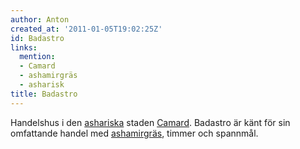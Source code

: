 ```yaml
---
author: Anton
created_at: '2011-01-05T19:02:25Z'
id: Badastro
links:
  mention:
  - Camard
  - ashamirgräs
  - asharisk
title: Badastro
---
```


Handelshus i den [ashariska] staden [Camard]. Badastro är känt för sin omfattande handel med
[ashamirgräs], timmer och spannmål.

  [ashariska]: asharisk
  [Camard]: Camard
  [ashamirgräs]: ashamirgräs
